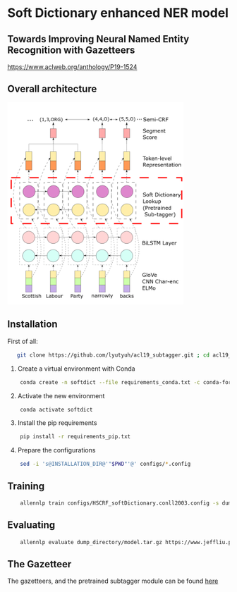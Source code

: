 # Soft Dictionary enhanced NER model
## Towards Improving Neural Named Entity Recognition with Gazetteers
https://www.aclweb.org/anthology/P19-1524

## Overall architecture
<img src="fig/architecture.png" width="400">

## Installation

First of all:
```bash
   git clone https://github.com/lyutyuh/acl19_subtagger.git ; cd acl19_subtagger
```

1. Create a virtual environment with Conda
```bash
    conda create -n softdict --file requirements_conda.txt -c conda-forge/label/broken -c conda-forge
```

2. Activate the new environment
```bash
    conda activate softdict
```

3. Install the pip requirements
```bash
    pip install -r requirements_pip.txt
```

4. Prepare the configurations
```bash
    sed -i 's@INSTALLATION_DIR@'"$PWD"'@' configs/*.config
```

## Training

```bash
    allennlp train configs/HSCRF_softDictionary.conll2003.config -s dump_directory/ --include-package models 
```

## Evaluating

```bash
    allennlp evaluate dump_directory/model.tar.gz https://www.jeffliu.page/files/DATA/conll2003/test.txt --include-package models    
```

## The Gazetteer

The gazetteers, and the pretrained subtagger module can be found [here](https://drive.google.com/drive/folders/13yl8mlM1ql3jSl0gUAty8ZdiKWxN4RIM?usp=sharing)

